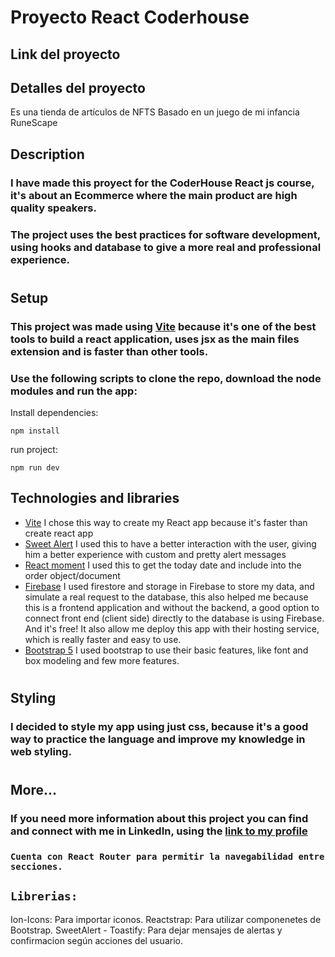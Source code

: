 # Proyecto React Coderhouse

## Link  del proyecto
## Detalles del proyecto


Es una tienda de artículos de NFTS Basado en un juego de mi infancia RuneScape


## Description

### I have made this proyect for the CoderHouse React js course, it's about an Ecommerce where the main product are high quality speakers.

### The project uses the best practices for software development, using hooks and database to give a more real and professional experience.

#

## Setup

### This project was made using [Vite](https://vitejs.dev/) because it's one of the best tools to build a react application, uses jsx as the main files extension and is faster than other tools.

### Use the following scripts to clone the repo, download the node modules and run the app:



Install dependencies:

```
npm install
```

run project:

```
npm run dev
```

## Technologies and libraries

- [Vite](https://vitejs.dev/)
  I chose this way to create my React app because it's faster than create react app
- [Sweet Alert](https://sweetalert2.github.io/)
  I used this to have a better interaction with the user, giving him a better experience with custom and pretty alert messages
- [React moment](https://www.npmjs.com/package/react-moment)
  I used this to get the today date and include into the order object/document
- [Firebase](https://firebase.google.com/)
  I used firestore and storage in Firebase to store my data, and simulate a real request to the database, this also helped me because this is a frontend application and without the backend, a good option to connect front end (client side) directly to the database is using Firebase. And it's free!
  It also allow me deploy this app with their hosting service, which is really faster and easy to use.
- [Bootstrap 5](https://getbootstrap.com/docs/5.0/getting-started/introduction/)
  I used bootstrap to use their basic features, like font and box modeling and few more features.

#

## Styling

### I decided to style my app using just css, because it's a good way to practice the language and improve my knowledge in web styling.

#

## More...

### If you need more information about this project you can find and connect with me in LinkedIn, using the [link to my profile](https://www.linkedin.com/in/david-urdaneta-75bb8b1a1/)



### `Cuenta con React Router para permitir la navegabilidad entre secciones.`

## `Librerias:`
Ion-Icons: Para importar iconos.
Reactstrap: Para utilizar componenetes de Bootstrap.
SweetAlert - Toastify: Para dejar mensajes de alertas y confirmacion según acciones del usuario.
